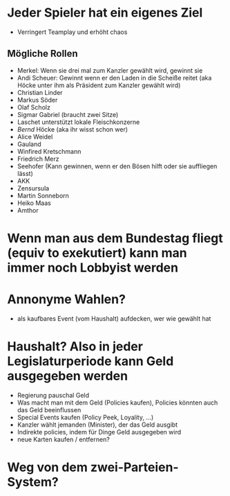 # Jeder Spieler hat ein eigenes Ziel
* Verringert Teamplay und erhöht chaos
## Mögliche Rollen
* Merkel: Wenn sie drei mal zum Kanzler gewählt wird, gewinnt sie
* Andi Scheuer: Gewinnt wenn er den Laden in die Scheiße reitet (aka Höcke unter ihm als Präsident zum Kanzler gewählt wird)
* Christian Linder
* Markus Söder
* Olaf Scholz
* Sigmar Gabriel (braucht zwei Sitze)
* Laschet unterstützt lokale Fleischkonzerne
* *Bernd* Höcke (aka ihr wisst schon wer)
* Alice Weidel
* Gauland
* Winfired Kretschmann
* Friedrich Merz
* Seehofer (Kann gewinnen, wenn er den Bösen hilft oder sie auffliegen lässt)
* AKK
* Zensursula
* Martin Sonneborn
* Heiko Maas
* Amthor

# Wenn man aus dem Bundestag fliegt (equiv to exekutiert) kann man immer noch Lobbyist werden

# Annonyme Wahlen?
* als kaufbares Event (vom Haushalt) aufdecken, wer wie gewählt hat

# Haushalt? Also in jeder Legislaturperiode kann Geld ausgegeben werden
* Regierung pauschal Geld
* Was macht man mit dem Geld (Policies kaufen), Policies könnten auch das Geld beeinflussen
* Special Events kaufen (Policy Peek, Loyality, ...)
* Kanzler wählt jemanden (Minister), der das Geld ausgibt
* Indirekte policies, indem für Dinge Geld ausgegeben wird
* neue Karten kaufen / entfernen?

# Weg von dem zwei-Parteien-System?

